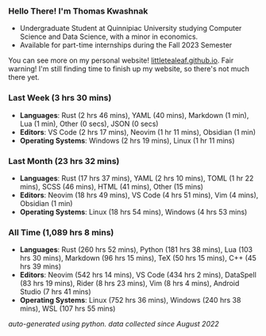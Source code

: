 
### Hello There! I'm Thomas Kwashnak

- Undergraduate Student at Quinnipiac University studying Computer Science and Data Science, with a minor in economics.
- Available for part-time internships during the Fall 2023 Semester

You can see more on my personal website! [littletealeaf.github.io](https://littletealeaf.github.io). Fair warning! I'm still finding time to finish up my website, so there's not much there yet.

### Last Week (3 hrs 30 mins)
- **Languages**: Rust (2 hrs 46 mins), YAML (40 mins), Markdown (1 min), Lua (1 min), Other (0 secs), JSON (0 secs)
- **Editors**: VS Code (2 hrs 17 mins), Neovim (1 hr 11 mins), Obsidian (1 min)
- **Operating Systems**: Windows (2 hrs 19 mins), Linux (1 hr 11 mins)
    
### Last Month (23 hrs 32 mins)
- **Languages**: Rust (17 hrs 37 mins), YAML (2 hrs 10 mins), TOML (1 hr 22 mins), SCSS (46 mins), HTML (41 mins), Other (15 mins)
- **Editors**: Neovim (18 hrs 49 mins), VS Code (4 hrs 51 mins), Vim (4 mins), Obsidian (1 min)
- **Operating Systems**: Linux (18 hrs 54 mins), Windows (4 hrs 53 mins)
    
### All Time (1,089 hrs 8 mins)
- **Languages**: Rust (260 hrs 52 mins), Python (181 hrs 38 mins), Lua (103 hrs 30 mins), Markdown (96 hrs 15 mins), TeX (50 hrs 15 mins), C++ (45 hrs 39 mins)
- **Editors**: Neovim (542 hrs 14 mins), VS Code (434 hrs 2 mins), DataSpell (83 hrs 19 mins), Rider (8 hrs 23 mins), Vim (8 hrs 4 mins), Android Studio (7 hrs 41 mins)
- **Operating Systems**: Linux (752 hrs 36 mins), Windows (240 hrs 38 mins), WSL (107 hrs 55 mins)
    

*auto-generated using python. data collected since August 2022*
